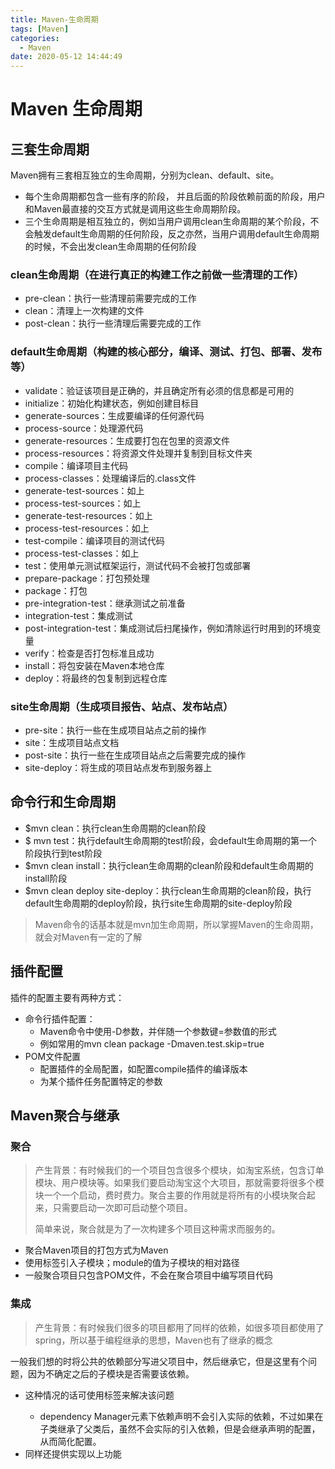 ```yaml
---
title: Maven-生命周期
tags: [Maven]
categories:
  - Maven
date: 2020-05-12 14:44:49
---
```


# Maven 生命周期

## 三套生命周期

Maven拥有三套相互独立的生命周期，分别为clean、default、site。

- 每个生命周期都包含一些有序的阶段， 并且后面的阶段依赖前面的阶段，用户和Maven最直接的交互方式就是调用这些生命周期阶段。
- 三个生命周期是相互独立的，例如当用户调用clean生命周期的某个阶段，不会触发default生命周期的任何阶段，反之亦然，当用户调用default生命周期的时候，不会出发clean生命周期的任何阶段

### clean生命周期（在进行真正的构建工作之前做一些清理的工作）

* pre-clean：执行一些清理前需要完成的工作
* clean：清理上一次构建的文件
* post-clean：执行一些清理后需要完成的工作

### default生命周期（构建的核心部分，编译、测试、打包、部署、发布等）

* validate：验证该项目是正确的，并且确定所有必须的信息都是可用的
* initialize：初始化构建状态，例如创建目标目
* generate-sources：生成要编译的任何源代码
* process-source：处理源代码
* generate-resources：生成要打包在包里的资源文件
* process-resources：将资源文件处理并复制到目标文件夹
* compile：编译项目主代码
* process-classes：处理编译后的.class文件
* generate-test-sources：如上
* process-test-sources：如上
* generate-test-resources：如上
* process-test-resources：如上
* test-compile：编译项目的测试代码
* process-test-classes：如上
* test：使用单元测试框架运行，测试代码不会被打包或部署
* prepare-package：打包预处理
* package：打包
* pre-integration-test：继承测试之前准备
* integration-test：集成测试
* post-integration-test：集成测试后扫尾操作，例如清除运行时用到的环境变量
* verify：检查是否打包标准且成功
* install：将包安装在Maven本地仓库
* deploy：将最终的包复制到远程仓库

### site生命周期（生成项目报告、站点、发布站点）

* pre-site：执行一些在生成项目站点之前的操作
* site：生成项目站点文档
* post-site：执行一些在生成项目站点之后需要完成的操作
* site-deploy：将生成的项目站点发布到服务器上

## 命令行和生命周期

* $mvn clean：执行clean生命周期的clean阶段
* $ mvn test：执行default生命周期的test阶段，会default生命周期的第一个阶段执行到test阶段
* $mvn clean install：执行clean生命周期的clean阶段和default生命周期的install阶段
* $mvn clean deploy site-deploy：执行clean生命周期的clean阶段，执行default生命周期的deploy阶段，执行site生命周期的site-deploy阶段

>Maven命令的话基本就是mvn加生命周期，所以掌握Maven的生命周期，就会对Maven有一定的了解

## 插件配置

插件的配置主要有两种方式：

- 命令行插件配置：
  - Maven命令中使用-D参数，并伴随一个参数键=参数值的形式
  - 例如常用的mvn clean package -Dmaven.test.skip=true
- POM文件配置
  - 配置插件的全局配置，如配置compile插件的编译版本
  - 为某个插件任务配置特定的参数



## Maven聚合与继承

### 聚合

>产生背景：有时候我们的一个项目包含很多个模块，如淘宝系统，包含订单模块、用户模块等。如果我们要启动淘宝这个大项目，那就需要将很多个模块一个一个启动，费时费力。聚合主要的作用就是将所有的小模块聚合起来，只需要启动一次即可启动整个项目。
>
>简单来说，聚合就是为了一次构建多个项目这种需求而服务的。

* 聚合Maven项目的打包方式为Maven
* 使用<modules><module>标签引入子模块；module的值为子模块的相对路径
* 一般聚合项目只包含POM文件，不会在聚合项目中编写项目代码

### 集成

>产生背景：有时候我们很多的项目都用了同样的依赖，如很多项目都使用了spring，所以基于编程继承的思想，Maven也有了继承的概念

一般我们想的时将公共的依赖部分写进父项目中，然后继承它，但是这里有个问题，因为不确定之后的子模块是否需要该依赖。

- 这种情况的话可使用<dependencyManagement>标签来解决该问题
  - dependency Manager元素下依赖声明不会引入实际的依赖，不过如果在子类继承了父类后，虽然不会实际的引入依赖，但是会继承<dependencyManager>声明的配置，从而简化配置。
- 同样还提供<pluginManagement>实现以上功能